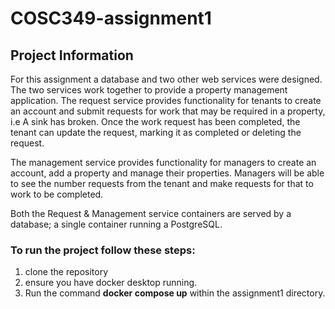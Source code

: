 # COSC349-assignment1

## Project Information
For this assignment a database and two other web services were designed. 
The two services work together to provide a property management application. 
The request service provides functionality for tenants to create an account and submit requests for work that may be required in a property, i.e A sink has broken.
Once the work request has been completed, the tenant can update the request, marking it as completed or deleting the request.


The management service provides functionality for managers to create an account, add a property and manage their properties.
Managers will be able to see the number requests from the tenant and make requests for that to work to be completed.

Both the Request & Management service containers are served by a database; a single container running a PostgreSQL.

### To run the project follow these steps:
1. clone the repository
2. ensure you have docker desktop running.
3. Run the command **docker compose up** within the assignment1 directory. 


